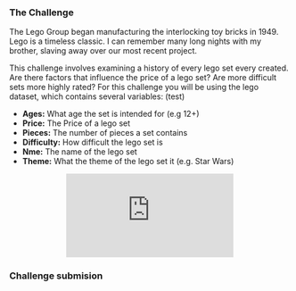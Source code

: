 
### The Challenge 
The Lego Group began manufacturing the interlocking toy bricks in 1949. Lego is a timeless classic. I can remember many long nights with my brother, slaving away over our most recent project.

This challenge involves examining a history of every lego set every created. Are there factors that influence the price of a lego set? Are more difficult sets more highly rated? For this challenge you will be using the lego dataset, which contains several variables: (test)
* **Ages:** What age the set is intended for (e.g 12+) 
* **Price:** The Price of a lego set 
* **Pieces:** The number of pieces a set contains
* **Difficulty:** How difficult the lego set is
* **Nme:** The name of the lego set 
* **Theme:** What the theme of the lego set it (e.g. Star Wars) 

<p align="center"> 
  <iframe src="https://www.youtube.com/embed/zCXMx7RcZ5I" frameborder="0" allow="accelerometer; autoplay; encrypted-media; gyroscope; picture-in-picture" allowfullscreen class="frame"></iframe> </p>

### Challenge submision

